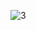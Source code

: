![3](https://github.com/HemanthKolluri/Hotel-Booking-app/assets/68379389/4709a218-8754-46b5-8e84-65067606fd24)
